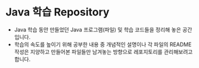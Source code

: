 # Java 학습 Repository

- Java 학습 동안 만들었던 Java 프로그램(파일) 및 학습 코드들을 정리해 놓은 공간입니다.
- 학습의 속도를 높이기 위해 공부한 내용 중 개념적인 설명이나 각 파일의 README 작성은 지양하고 만들어본 파일들만 남겨놓는 방향으로 레포지토리를 관리해보려고 합니다.